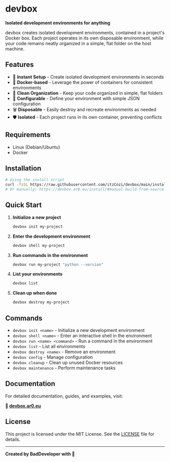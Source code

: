 # devbox

**Isolated development environments for anything**

devbox creates isolated development environments, contained in a project's Docker box. Each project operates in its own disposable environment, while your code remains neatly organized in a simple, flat folder on the host machine.

## Features

- 🚀 **Instant Setup** - Create isolated development environments in seconds
- 🐳 **Docker-based** - Leverage the power of containers for consistent environments
- 📁 **Clean Organization** - Keep your code organized in simple, flat folders
- 🔧 **Configurable** - Define your environment with simple JSON configuration
- 🗑️ **Disposable** - Easily destroy and recreate environments as needed
- 🛡️ **Isolated** - Each project runs in its own container, preventing conflicts

## Requirements

- Linux (Debian/Ubuntu)
- Docker

## Installation

```bash
# Using the install script
curl -fsSL https://raw.githubusercontent.com/itzCozi/devbox/main/install.sh | bash
# Or manually: https://devbox.ar0.eu/install/#manual-build-from-source
```

## Quick Start

1. **Initialize a new project**
   ```bash
   devbox init my-project
   ```

2. **Enter the development environment**
   ```bash
   devbox shell my-project
   ```

3. **Run commands in the environment**
   ```bash
   devbox run my-project "python --version"
   ```

4. **List your environments**
   ```bash
   devbox list
   ```

5. **Clean up when done**
   ```bash
   devbox destroy my-project
   ```

## Commands

- `devbox init <name>` - Initialize a new development environment
- `devbox shell <name>` - Enter an interactive shell in the environment
- `devbox run <name> <command>` - Run a command in the environment
- `devbox list` - List all environments
- `devbox destroy <name>` - Remove an environment
- `devbox config` - Manage configuration
- `devbox cleanup` - Clean up unused Docker resources
- `devbox maintenance` - Perform maintenance tasks

## Documentation

For detailed documentation, guides, and examples, visit:

**📖 [devbox.ar0.eu](https://devbox.ar0.eu)**

## License

This project is licensed under the MIT License. See the [LICENSE](LICENSE) file for details.

---

**Created by BadDeveloper with 💚**